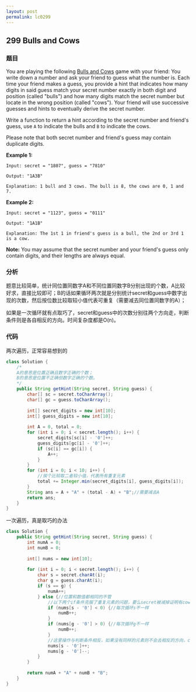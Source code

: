 ```yaml
---
layout: post
permalink: lc0299
---
```


## 299 Bulls and Cows

### 题目

You are playing the following [Bulls and Cows](https://en.wikipedia.org/wiki/Bulls_and_Cows) game with your friend: You write down a number and ask your friend to guess what the number is. Each time your friend makes a guess, you provide a hint that indicates how many digits in said guess match your secret number exactly in both digit and position \(called "bulls"\) and how many digits match the secret number but locate in the wrong position \(called "cows"\). Your friend will use successive guesses and hints to eventually derive the secret number.

Write a function to return a hint according to the secret number and friend's guess, use `A` to indicate the bulls and `B` to indicate the cows. 

Please note that both secret number and friend's guess may contain duplicate digits.

**Example 1:**

```text
Input: secret = "1807", guess = "7810"

Output: "1A3B"

Explanation: 1 bull and 3 cows. The bull is 8, the cows are 0, 1 and 7.
```

**Example 2:**

```text
Input: secret = "1123", guess = "0111"

Output: "1A1B"

Explanation: The 1st 1 in friend's guess is a bull, the 2nd or 3rd 1 is a cow.
```

**Note:** You may assume that the secret number and your friend's guess only contain digits, and their lengths are always equal.

### 分析

题意比较简单，统计同位置同数字A和不同位置同数字B分别出现的个数，A比较好求，直接比较即可；B的话如果循环两次就是分别统计secret和guess中数字出现的次数，然后按位数比较取较小值代表可重复（需要减去同位置同数字的A）；

如果是一次循环就有点取巧了，secret和guess中的次数分别往两个方向走，判断条件则是各自相反的方向。时间复杂度都是O\(n\)。

### 代码

两次遍历，正常容易想到的

```java
class Solution {
    /*
    A的意思是位置正确且数字正确的个数； 
    B的意思是位置不正确但数字正确的个数。
    */
    public String getHint(String secret, String guess) {
        char[] sc = secret.toCharArray();
        char[] gc = guess.toCharArray();
        
        int[] secret_digits = new int[10];
        int[] guess_digits = new int[10];
        
        int A = 0, total = 0;
        for (int i = 0; i < secret.length(); i++) {
            secret_digits[sc[i] - '0']++;
            guess_digits[gc[i] - '0']++;
            if (sc[i] == gc[i]) {
                A++;
            }
        }
        for (int i = 0; i < 10; i++) {
            //挨个比较取二者较小值，代表所有重复元素
            total += Integer.min(secret_digits[i], guess_digits[i]);
        }
        String ans = A + "A" + (total - A) + "B";//需要减去A
        return ans;
    }
}
```

一次遍历，真是取巧的办法

```java
class Solution {
    public String getHint(String secret, String guess) {
        int numA = 0;
        int numB = 0;
        
        int[] nums = new int[10];
        
        for (int i = 0; i < secret.length(); i++) {
            char s = secret.charAt(i);
            char g = guess.charAt(i);
            if (s == g) {
                numA++;
            } else {//位置和数值都相同的不管
                //以下两个if条件克服了重复元素的问题，要么secret被减掉证明有cows，要么guess被加上也证明有cows
                if (nums[s - '0'] < 0) {//每次循环s不一样
                    numB++;
                }
                if (nums[g - '0'] > 0) {//每次循环g不一样
                    numB++;
                }
                //这里操作与判断条件相反，如果没有同样的元素则不会去相反的方向，cows不会增加
                nums[s - '0']++;
                nums[g - '0']--;
            }
        }
        
        return numA + "A" + numB + "B";
    }
}
```
